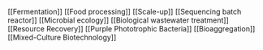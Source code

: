 [[Fermentation]]
[[Food processing]]
[[Scale-up]]
[[Sequencing batch reactor]]
[[Microbial ecology]]
[[Biological wastewater treatment]]
[[Resource Recovery]]
[[Purple Phototrophic Bacteria]]
[[Bioaggregation]]
[[Mixed-Culture Biotechnology]]
